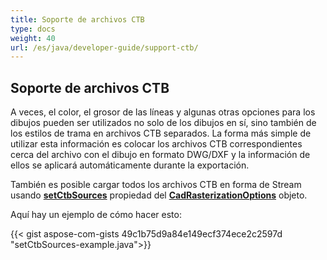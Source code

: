 ```yaml
---
title: Soporte de archivos CTB
type: docs
weight: 40
url: /es/java/developer-guide/support-ctb/
---
```


## **Soporte de archivos CTB**

A veces, el color, el grosor de las líneas y algunas otras opciones para los dibujos pueden ser utilizados no solo de los dibujos en sí, sino también de los estilos de trama en archivos CTB separados. La forma más simple de utilizar esta información es colocar los archivos CTB correspondientes cerca del archivo con el dibujo en formato DWG/DXF y la información de ellos se aplicará automáticamente durante la exportación.

También es posible cargar todos los archivos CTB en forma de Stream usando 
[**setCtbSources**](https://reference.aspose.com/cad/java/com.aspose.cad.imageoptions/CadRasterizationOptions#setCtbSources-java.util.Map-) propiedad del 
[**CadRasterizationOptions**](https://reference.aspose.com/cad/java/com.aspose.cad.imageoptions/CadRasterizationOptions) objeto.

Aquí hay un ejemplo de cómo hacer esto:
 
{{< gist aspose-com-gists 49c1b75d9a84e149ecf374ece2c2597d "setCtbSources-example.java">}}
